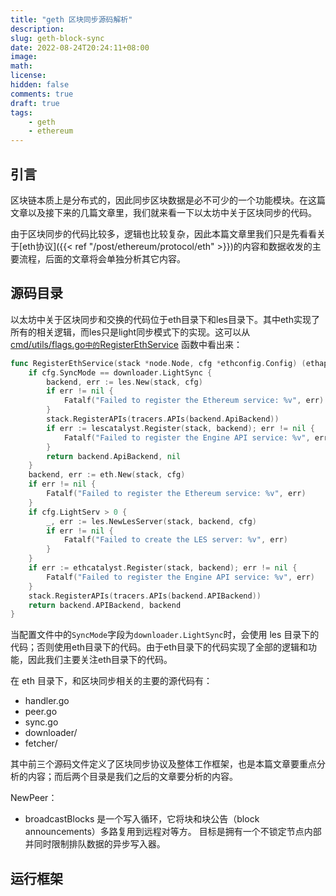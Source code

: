 ```yaml
---
title: "geth 区块同步源码解析"
description:
slug: geth-block-sync
date: 2022-08-24T20:24:11+08:00
image:
math:
license:
hidden: false
comments: true
draft: true
tags:
    - geth
    - ethereum
---
```


## 引言

区块链本质上是分布式的，因此同步区块数据是必不可少的一个功能模块。在这篇文章以及接下来的几篇文章里，我们就来看一下以太坊中关于区块同步的代码。

由于区块同步的代码比较多，逻辑也比较复杂，因此本篇文章里我们只是先看看关于[eth协议]({{< ref "/post/ethereum/protocol/eth" >}})的内容和数据收发的主要流程，后面的文章将会单独分析其它内容。

## 源码目录

以太坊中关于区块同步和交换的代码位于eth目录下和les目录下。其中eth实现了所有的相关逻辑，而les只是light同步模式下的实现。这可以从 [cmd/utils/flags.go`中的`RegisterEthService](https://github.com/ethereum/go-ethereum/blob/c4a662176ec11b9d5718904ccefee753637ab377/cmd/utils/flags.go#L2004) 函数中看出来：

```go
func RegisterEthService(stack *node.Node, cfg *ethconfig.Config) (ethapi.Backend, *eth.Ethereum) {
    if cfg.SyncMode == downloader.LightSync {
        backend, err := les.New(stack, cfg)
        if err != nil {
            Fatalf("Failed to register the Ethereum service: %v", err)
        }
        stack.RegisterAPIs(tracers.APIs(backend.ApiBackend))
        if err := lescatalyst.Register(stack, backend); err != nil {
            Fatalf("Failed to register the Engine API service: %v", err)
        }
        return backend.ApiBackend, nil
    }
    backend, err := eth.New(stack, cfg)
    if err != nil {
        Fatalf("Failed to register the Ethereum service: %v", err)
    }
    if cfg.LightServ > 0 {
        _, err := les.NewLesServer(stack, backend, cfg)
        if err != nil {
            Fatalf("Failed to create the LES server: %v", err)
        }
    }
    if err := ethcatalyst.Register(stack, backend); err != nil {
        Fatalf("Failed to register the Engine API service: %v", err)
    }
    stack.RegisterAPIs(tracers.APIs(backend.APIBackend))
    return backend.APIBackend, backend
}
```

当配置文件中的`SyncMode`字段为`downloader.LightSync`时，会使用 les 目录下的代码；否则使用eth目录下的代码。由于eth目录下的代码实现了全部的逻辑和功能，因此我们主要关注eth目录下的代码。

在 eth 目录下，和区块同步相关的主要的源代码有：

+ handler.go
+ peer.go
+ sync.go
+ downloader/
+ fetcher/

其中前三个源码文件定义了区块同步协议及整体工作框架，也是本篇文章要重点分析的内容；而后两个目录是我们之后的文章要分析的内容。

NewPeer：

- broadcastBlocks 是一个写入循环，它将块和块公告（block announcements）多路复用到远程对等方。 目标是拥有一个不锁定节点内部并同时限制排队数据的异步写入器。


## 运行框架

[^1]: [https://yangzhe.me/2019/04/14/ethereum-protocol/](https://yangzhe.me/2019/04/14/ethereum-protocol/)